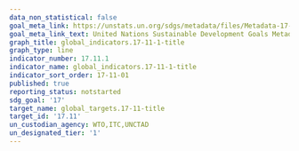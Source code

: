 ```yaml
---
data_non_statistical: false
goal_meta_link: https://unstats.un.org/sdgs/metadata/files/Metadata-17-11-01.pdf
goal_meta_link_text: United Nations Sustainable Development Goals Metadata (pdf 468kB)
graph_title: global_indicators.17-11-1-title
graph_type: line
indicator_number: 17.11.1
indicator_name: global_indicators.17-11-1-title
indicator_sort_order: 17-11-01
published: true
reporting_status: notstarted
sdg_goal: '17'
target_name: global_targets.17-11-title
target_id: '17.11'
un_custodian_agency: WTO,ITC,UNCTAD
un_designated_tier: '1'
---
```

